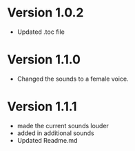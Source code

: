 # Version 1.0.2
* Updated .toc file

# Version 1.1.0
* Changed the sounds to a female voice. 

# Version 1.1.1
* made the current sounds louder 
* added in additional sounds
* Updated Readme.md
